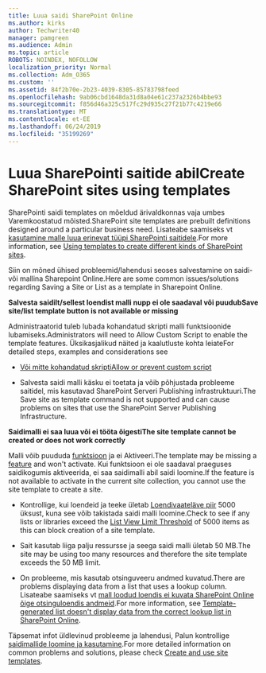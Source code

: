 ```yaml
---
title: Luua saidi SharePoint Online
ms.author: kirks
author: Techwriter40
manager: pamgreen
ms.audience: Admin
ms.topic: article
ROBOTS: NOINDEX, NOFOLLOW
localization_priority: Normal
ms.collection: Adm_O365
ms.custom: ''
ms.assetid: 84f2b70e-2b23-4039-8305-85783798feed
ms.openlocfilehash: 9ab06cbd1648da31d8a04e61c237a2326b4bbe93
ms.sourcegitcommit: f856d46a325c517fc29d935c27f21b77c4219e66
ms.translationtype: MT
ms.contentlocale: et-EE
ms.lasthandoff: 06/24/2019
ms.locfileid: "35199269"
---
```

# <a name="create-sharepoint-sites-using-templates"></a><span data-ttu-id="77eeb-102">Luua SharePointi saitide abil</span><span class="sxs-lookup"><span data-stu-id="77eeb-102">Create SharePoint sites using templates</span></span>

<span data-ttu-id="77eeb-103">SharePointi saidi templates on mõeldud ärivaldkonnas vaja umbes Varemkoostatud mõisted.</span><span class="sxs-lookup"><span data-stu-id="77eeb-103">SharePoint site templates are prebuilt definitions designed around a particular business need.</span></span> <span data-ttu-id="77eeb-104">Lisateabe saamiseks vt [kasutamine malle luua erinevat tüüpi SharePointi saitidele](https://support.office.com/article/using-templates-to-create-different-kinds-of-sharepoint-sites-449eccec-ff99-4cf3-b62e-dcfee37e8da4).</span><span class="sxs-lookup"><span data-stu-id="77eeb-104">For more information, see [Using templates to create different kinds of SharePoint sites](https://support.office.com/article/using-templates-to-create-different-kinds-of-sharepoint-sites-449eccec-ff99-4cf3-b62e-dcfee37e8da4).</span></span>

<span data-ttu-id="77eeb-105">Siin on mõned ühised probleemid/lahendusi seoses salvestamine on saidi- või mallina Sharepoint Online.</span><span class="sxs-lookup"><span data-stu-id="77eeb-105">Here are some common issues/solutions regarding Saving a Site or List as a template in Sharepoint Online.</span></span> 

<span data-ttu-id="77eeb-106">**Salvesta saidilt/sellest loendist malli nupp ei ole saadaval või puudub**</span><span class="sxs-lookup"><span data-stu-id="77eeb-106">**Save site/list template button is not available or missing**</span></span>

<span data-ttu-id="77eeb-107">Administraatorid tuleb lubada kohandatud skripti malli funktsioonide lubamiseks.</span><span class="sxs-lookup"><span data-stu-id="77eeb-107">Administrators will need to Allow Custom Script to enable the template features.</span></span> <span data-ttu-id="77eeb-108">Üksikasjalikud näited ja kaalutluste kohta leiate</span><span class="sxs-lookup"><span data-stu-id="77eeb-108">For detailed steps, examples and considerations see</span></span> 

- [<span data-ttu-id="77eeb-109">Või mitte kohandatud skripti</span><span class="sxs-lookup"><span data-stu-id="77eeb-109">Allow or prevent custom script</span></span>](https://docs.microsoft.com/sharepoint/allow-or-prevent-custom-script)

- <span data-ttu-id="77eeb-110">Salvesta saidi malli käsku ei toetata ja võib põhjustada probleeme saitidel, mis kasutavad SharePoint Serveri Publishing infrastruktuuri.</span><span class="sxs-lookup"><span data-stu-id="77eeb-110">The Save site as template command is not supported and can cause problems on sites that use the SharePoint Server Publishing Infrastructure.</span></span>

<span data-ttu-id="77eeb-111">**Saidimalli ei saa luua või ei tööta õigesti**</span><span class="sxs-lookup"><span data-stu-id="77eeb-111">**The site template cannot be created or does not work correctly**</span></span>

<span data-ttu-id="77eeb-112">Malli võib puududa [funktsioon](https://social.technet.microsoft.com/wiki/contents/articles/14423.sharepoint-2013-existing-features-guid.aspx) ja ei Aktiveeri.</span><span class="sxs-lookup"><span data-stu-id="77eeb-112">The template may be missing a [feature](https://social.technet.microsoft.com/wiki/contents/articles/14423.sharepoint-2013-existing-features-guid.aspx) and won't activate.</span></span> <span data-ttu-id="77eeb-113">Kui funktsioon ei ole saadaval praeguses saidikogumis aktiveerida, ei saa saidimalli abil saidi loomine.</span><span class="sxs-lookup"><span data-stu-id="77eeb-113">If the feature is not available to activate in the current site collection, you cannot use the site template to create a site.</span></span>

- <span data-ttu-id="77eeb-114">Kontrollige, kui loendeid ja teeke ületab [Loendivaateläve piir](https://support.office.com/article/Manage-large-lists-and-libraries-in-SharePoint-B8588DAE-9387-48C2-9248-C24122F07C59) 5000 üksust, kuna see võib takistada saidi malli loomine.</span><span class="sxs-lookup"><span data-stu-id="77eeb-114">Check to see if any lists or libraries exceed the [List View Limit Threshold](https://support.office.com/article/Manage-large-lists-and-libraries-in-SharePoint-B8588DAE-9387-48C2-9248-C24122F07C59) of 5000 items as this can block creation of a site template.</span></span>

- <span data-ttu-id="77eeb-115">Sait kasutab liiga palju ressursse ja seega saidi malli ületab 50 MB.</span><span class="sxs-lookup"><span data-stu-id="77eeb-115">The site may be using too many resources and therefore the site template exceeds the 50 MB limit.</span></span>


- <span data-ttu-id="77eeb-116">On probleeme, mis kasutab otsinguveeru andmed kuvatud.</span><span class="sxs-lookup"><span data-stu-id="77eeb-116">There are problems displaying data from a list that uses a lookup column.</span></span> <span data-ttu-id="77eeb-117">Lisateabe saamiseks vt [mall loodud loendis ei kuvata SharePoint Online õige otsinguloendis andmeid](https://support.office.com/article/template-generated-list-doesn-t-display-correct-data-for-a-column-in-sharepoint-online-20430b62-e40c-4f6f-8889-aa24e80d605a).</span><span class="sxs-lookup"><span data-stu-id="77eeb-117">For more information, see [Template-generated list doesn't display data from the correct lookup list in SharePoint Online](https://support.office.com/article/template-generated-list-doesn-t-display-correct-data-for-a-column-in-sharepoint-online-20430b62-e40c-4f6f-8889-aa24e80d605a).</span></span>

<span data-ttu-id="77eeb-118">Täpsemat infot üldlevinud probleeme ja lahendusi, Palun kontrollige [saidimallide loomine ja kasutamine](https://support.office.com/article/Create-and-use-site-templates-60371B0F-00E0-4C49-A844-34759EBDD989).</span><span class="sxs-lookup"><span data-stu-id="77eeb-118">For more detailed information on common problems and solutions, please check [Create and use site templates](https://support.office.com/article/Create-and-use-site-templates-60371B0F-00E0-4C49-A844-34759EBDD989).</span></span>



